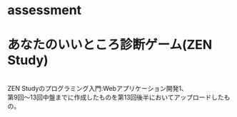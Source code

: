 # assessment
<h1>あなたのいいところ診断ゲーム(ZEN Study)</h1><br>
ZEN Studyのプログラミング入門:Webアプリケーション開発1、<br>
第9回～13回中盤までに作成したものを第13回後半においてアップロードしたもの。
